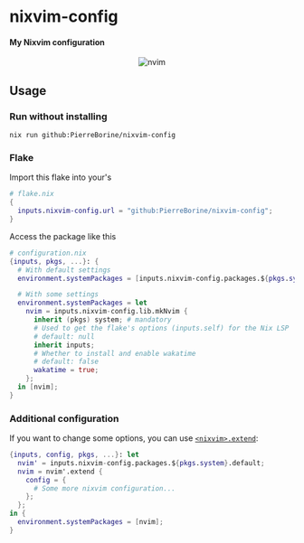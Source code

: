nixvim-config
=============
#### My Nixvim configuration

<div align="center"><img src=".github/assets/screenshot.png" alt="nvim"></div>

## Usage
### Run without installing
```Shell
nix run github:PierreBorine/nixvim-config
```

### Flake
Import this flake into your's
```Nix
# flake.nix
{
  inputs.nixvim-config.url = "github:PierreBorine/nixvim-config";
}
```
Access the package like this
```Nix
# configuration.nix
{inputs, pkgs, ...}: {
  # With default settings
  environment.systemPackages = [inputs.nixvim-config.packages.${pkgs.system}.default];

  # With some settings
  environment.systemPackages = let
    nvim = inputs.nixvim-config.lib.mkNvim {
      inherit (pkgs) system; # mandatory
      # Used to get the flake's options (inputs.self) for the Nix LSP
      # default: null
      inherit inputs;
      # Whether to install and enable wakatime
      # default: false
      wakatime = true;
    };
  in [nvim];
}
```

### Additional configuration
If you want to change some options, you can use [`<nixvim>.extend`](https://nix-community.github.io/nixvim/platforms/standalone.html#extending-an-existing-configuration):
```Nix
{inputs, config, pkgs, ...}: let
  nvim' = inputs.nixvim-config.packages.${pkgs.system}.default;
  nvim = nvim'.extend {
    config = {
      # Some more nixvim configuration...
    };
  };
in {
  environment.systemPackages = [nvim];
}
```
